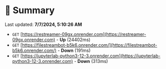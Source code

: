 # 📖 Summary
Last updated: **7/7/2024, 5:10:26 AM**

- `GET` [https://restreamer-09gx.onrender.com](https://restreamer-09gx.onrender.com) - **Up** (24402ms)
- `GET` [https://filestreambot-b5k6.onrender.com/](https://filestreambot-b5k6.onrender.com/) - **Down** (191ms)
- `GET` [https://jupyterlab-python3-12-3.onrender.com](https://jupyterlab-python3-12-3.onrender.com) - **Down** (313ms)
